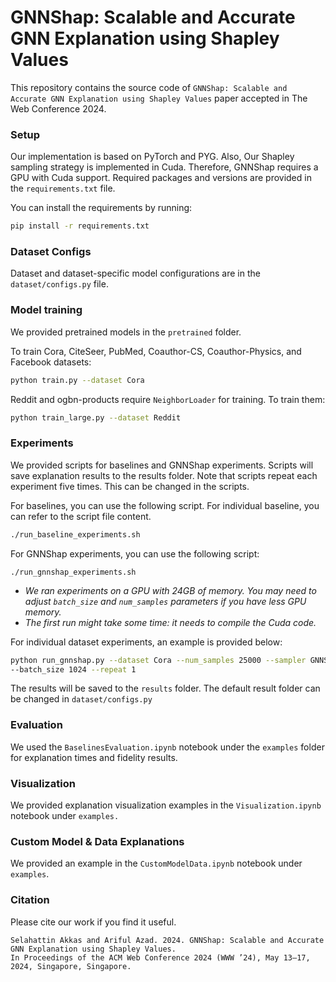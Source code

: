 # GNNShap: Scalable and Accurate GNN Explanation using Shapley Values
This repository contains the source code of
`GNNShap: Scalable and Accurate GNN Explanation using Shapley Values` paper accepted in The
Web Conference 2024.

### Setup
Our implementation is based on PyTorch and PYG. Also, Our Shapley sampling strategy is implemented 
in Cuda. Therefore, GNNShap requires a GPU with Cuda support.
Required packages and versions are provided in the `requirements.txt` file.

You can install the requirements by running:
```bash
pip install -r requirements.txt
```

### Dataset Configs

Dataset and dataset-specific model configurations are in the `dataset/configs.py` file.


### Model training  

We provided pretrained models in the `pretrained` folder.

To train Cora, CiteSeer, PubMed, Coauthor-CS, Coauthor-Physics, and Facebook datasets: 
```bash
python train.py --dataset Cora
```

Reddit and ogbn-products require `NeighborLoader` for training. To train them:
```bash
python train_large.py --dataset Reddit
```

### Experiments

We provided scripts for baselines and GNNShap experiments. Scripts will save explanation results to
the results folder. Note that scripts repeat each experiment five times. This can be changed in the 
scripts.

For baselines, you can use the following script. For individual baseline, you can refer to 
the script file content.

```bash
./run_baseline_experiments.sh
```

For GNNShap experiments, you can use the following script:
```
./run_gnnshap_experiments.sh
```

- _We ran experiments on a GPU with 24GB of memory. You may need to adjust `batch_size` 
and `num_samples` parameters if you have less GPU memory._
- _The first run might take some time: it needs to compile the Cuda code._

For individual dataset experiments, an example is provided below:
```bash
python run_gnnshap.py --dataset Cora --num_samples 25000 --sampler GNNShapSampler 
--batch_size 1024 --repeat 1
```

The results will be saved to the `results` folder. The default result folder can be changed 
in `dataset/configs.py`


### Evaluation
We used the `BaselinesEvaluation.ipynb`  notebook under the `examples` folder for explanation times
and fidelity results.

### Visualization
We provided explanation visualization examples in the `Visualization.ipynb`  notebook 
under `examples.`

### Custom Model & Data Explanations
We provided an example in the `CustomModelData.ipynb`  notebook under `examples`.

### Citation
Please cite our work if you find it useful.

```
Selahattin Akkas and Ariful Azad. 2024. GNNShap: Scalable and Accurate GNN Explanation using Shapley Values.
In Proceedings of the ACM Web Conference 2024 (WWW ’24), May 13–17, 2024, Singapore, Singapore.
```
